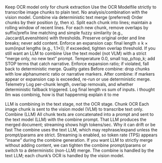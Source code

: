 Keep OCR model only for chunk extraction
Use the OCR Modelfile strictly to transcribe image chunks to plain text.
No analysis/combination with the vision model.
Combine via deterministic text merge (preferred)
Order chunks by their position (y, then x).
Split each chunk into lines; maintain a rolling window of recent lines.
For each new chunk, remove overlaps by suffix/prefix line matching and simple fuzzy similarity (e.g., Jaccard/Levenshtein) with thresholds.
Preserve original order and line breaks; never add content.
Enforce an expansion cap: final length ≤ k × sum(input lengths (e.g., 1.1×)); if exceeded, tighten overlap threshold.
If you still want an LLM to combine
Use the text model (not VLM) with a strict “merge only, no new text” prompt.
Temperature 0.0, small top_p/top_k; add STOP terms that catch narrative.
Enforce expansion ratio; if violated, fall back to deterministic merge.
Quality gates
Before combine: drop chunks with low alphanumeric ratio or narrative markers.
After combine: if markers appear or expansion cap is exceeded, re-run or use deterministic merge.
Telemetry
Log per-chunk length, overlap removals, and whether deterministic fallback triggered.
Log final length vs sum of inputs.
i thought llm was combinig, how is that happenmig explain it to me 

LLM is combining in the text stage, not the OCR stage.
Chunk OCR
Each image chunk is sent to the vision model (VLM) to transcribe text only.
Combine (LLM)
All chunk texts are concatenated into a prompt and sent to the text model (LLM) with the combine prompt. That LLM produces the merged document; streaming shows high tokens/sec.
Why it can drift or be fast
The combine uses the text LLM, which may rephrase/expand unless the prompt/params are strict.
Streaming is enabled, so token rate (TPS) appears “insane” during the combine generation.
If you want LLM to strictly merge without adding content, we can tighten the combine prompt/params or switch to a deterministic (non-LLM) merge.
The combine is handled by the text LLM; each chunk’s OCR is handled by the vision model.